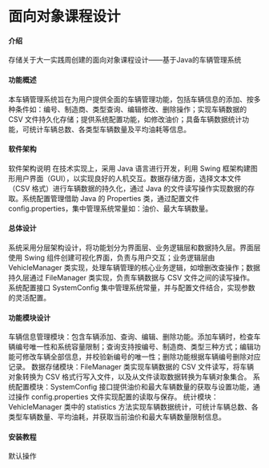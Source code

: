 # 面向对象课程设计

#### 介绍
存储关于大一实践周创建的面向对象课程设计——基于Java的车辆管理系统


#### 功能概述
本车辆管理系统旨在为用户提供全面的车辆管理功能，包括车辆信息的添加、按多种条件如：编号、制造商、类型查询、编辑修改、删除操作；实现车辆数据的 CSV 文件持久化存储；提供系统配置功能，如修改油价；具备车辆数据统计功能，可统计车辆总数、各类型车辆数量及平均油耗等信息。


#### 软件架构
软件架构说明
在技术实现上，采用 Java 语言进行开发，利用 Swing 框架构建图形用户界面（GUI），以实现良好的人机交互。数据存储方面，选择文本文件（CSV 格式）进行车辆数据的持久化，通过 Java 的文件读写操作实现数据的存取。系统配置管理借助 Java 的 Properties 类，通过配置文件config.properties，集中管理系统常量如：油价、最大车辆数量。


#### 总体设计
系统采用分层架构设计，将功能划分为界面层、业务逻辑层和数据持久层。界面层使用 Swing 组件创建可视化界面，负责与用户交互；业务逻辑层由 VehicleManager 类实现，处理车辆管理的核心业务逻辑，如增删改查操作；数据持久层通过 FileManager 类实现，负责车辆数据与 CSV 文件之间的读写操作。系统配置接口 SystemConfig 集中管理系统常量，并与配置文件结合，实现参数的灵活配置。


#### 功能模块设计
车辆信息管理模块：包含车辆添加、查询、编辑、删除功能。添加车辆时，检查车辆编号唯一性和系统容量限制；查询支持按编号、制造商、类型三种方式；编辑功能可修改车辆全部信息，并校验新编号的唯一性；删除功能根据车辆编号删除对应记录。
数据存储模块：FileManager 类实现车辆数据的 CSV 文件读写，将车辆对象转换为 CSV 格式行写入文件，以及从文件读取数据转换为车辆对象集合。
系统配置模块：SystemConfig 接口提供油价和最大车辆数量的获取与设置功能，通过操作 config.properties 文件实现配置的读取与保存。
统计模块：VehicleManager 类中的 statistics 方法实现车辆数据统计，可统计车辆总数、各类型车辆数量、平均油耗，并获取当前油价和最大车辆数量限制信息。


#### 安装教程

默认操作



